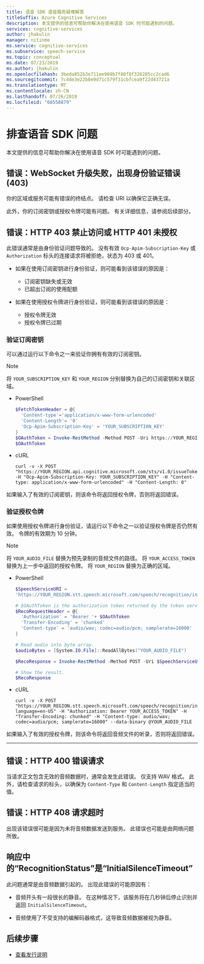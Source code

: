 ```yaml
---
title: 语音 SDK 语音服务疑难解答
titleSuffix: Azure Cognitive Services
description: 本文提供的信息可帮助你解决在使用语音 SDK 时可能遇到的问题。
services: cognitive-services
author: jhakulin
manager: nitinme
ms.service: cognitive-services
ms.subservice: speech-service
ms.topic: conceptual
ms.date: 07/23/2019
ms.author: jhakulin
ms.openlocfilehash: 3beda852b3e711ee969b7f80f8f326285cc2cad6
ms.sourcegitcommit: 7c4de3e22b8e9d71c579f31cbfcea9f22d43721a
ms.translationtype: MT
ms.contentlocale: zh-CN
ms.lasthandoff: 07/26/2019
ms.locfileid: "68558879"
---
```

# <a name="troubleshoot-the-speech-sdk"></a>排查语音 SDK 问题

本文提供的信息可帮助你解决在使用语音 SDK 时可能遇到的问题。

## <a name="error-websocket-upgrade-failed-with-an-authentication-error-403"></a>错误：WebSocket 升级失败，出现身份验证错误 (403)

你的区域或服务可能有错误的终结点。 请检查 URI 以确保它正确无误。

此外，你的订阅密钥或授权令牌可能有问题。 有关详细信息，请参阅后续部分。

## <a name="error-http-403-forbidden-or-http-401-unauthorized"></a>错误：HTTP 403 禁止访问或 HTTP 401 未授权

此错误通常是由身份验证问题导致的。 没有有效 `Ocp-Apim-Subscription-Key` 或 `Authorization` 标头的连接请求将被拒绝，状态为 403 或 401。

* 如果在使用订阅密钥进行身份验证，则可能看到该错误的原因是：

    - 订阅密钥缺失或无效
    - 已超出订阅的使用配额

* 如果在使用授权令牌进行身份验证，则可能看到该错误的原因是：

    - 授权令牌无效
    - 授权令牌已过期

### <a name="validate-your-subscription-key"></a>验证订阅密钥

可以通过运行以下命令之一来验证你拥有有效的订阅密钥。

> [!NOTE]
> 将 `YOUR_SUBSCRIPTION_KEY` 和 `YOUR_REGION` 分别替换为自己的订阅密钥和关联区域。

* PowerShell

    ```Powershell
    $FetchTokenHeader = @{
      'Content-type'='application/x-www-form-urlencoded'
      'Content-Length'= '0'
      'Ocp-Apim-Subscription-Key' = 'YOUR_SUBSCRIPTION_KEY'
    }
    $OAuthToken = Invoke-RestMethod -Method POST -Uri https://YOUR_REGION.api.cognitive.microsoft.com/sts/v1.0/issueToken -Headers $FetchTokenHeader
    $OAuthToken
    ```

* cURL

    ```
    curl -v -X POST "https://YOUR_REGION.api.cognitive.microsoft.com/sts/v1.0/issueToken" -H "Ocp-Apim-Subscription-Key: YOUR_SUBSCRIPTION_KEY" -H "Content-type: application/x-www-form-urlencoded" -H "Content-Length: 0"
    ```

如果输入了有效的订阅密钥，则该命令将返回授权令牌，否则将返回错误。

### <a name="validate-an-authorization-token"></a>验证授权令牌

如果使用授权令牌进行身份验证，请运行以下命令之一以验证授权令牌是否仍然有效。 令牌的有效期为 10 分钟。

> [!NOTE]
> 将 `YOUR_AUDIO_FILE` 替换为预先录制的音频文件的路径。 将 `YOUR_ACCESS_TOKEN` 替换为上一步中返回的授权令牌。 将 `YOUR_REGION` 替换为正确的区域。

* PowerShell

    ```Powershell
    $SpeechServiceURI =
    'https://YOUR_REGION.stt.speech.microsoft.com/speech/recognition/interactive/cognitiveservices/v1?language=en-US'

    # $OAuthToken is the authorization token returned by the token service.
    $RecoRequestHeader = @{
      'Authorization' = 'Bearer '+ $OAuthToken
      'Transfer-Encoding' = 'chunked'
      'Content-type' = 'audio/wav; codec=audio/pcm; samplerate=16000'
    }

    # Read audio into byte array.
    $audioBytes = [System.IO.File]::ReadAllBytes("YOUR_AUDIO_FILE")

    $RecoResponse = Invoke-RestMethod -Method POST -Uri $SpeechServiceURI -Headers $RecoRequestHeader -Body $audioBytes

    # Show the result.
    $RecoResponse
    ```

* cURL

    ```
    curl -v -X POST "https://YOUR_REGION.stt.speech.microsoft.com/speech/recognition/interactive/cognitiveservices/v1?language=en-US" -H "Authorization: Bearer YOUR_ACCESS_TOKEN" -H "Transfer-Encoding: chunked" -H "Content-type: audio/wav; codec=audio/pcm; samplerate=16000" --data-binary @YOUR_AUDIO_FILE
    ```

如果输入了有效的授权令牌，则该命令将返回音频文件的听录，否则将返回错误。

---

## <a name="error-http-400-bad-request"></a>错误：HTTP 400 错误请求

当请求正文包含无效的音频数据时，通常会发生此错误。 仅支持 WAV 格式。 此外，请检查请求的标头，以确保为 `Content-Type` 和 `Content-Length` 指定适当的值。

## <a name="error-http-408-request-timeout"></a>错误：HTTP 408 请求超时

出现该错误很可能是因为未将音频数据发送到服务。 此错误也可能是由网络问题所致。

## <a name="recognitionstatus-in-the-response-is-initialsilencetimeout"></a>响应中的“RecognitionStatus”是“InitialSilenceTimeout”

此问题通常是由音频数据引起的。 出现此错误的可能原因有：

* 音频开头有一段很长的静音。 在这种情况下，该服务将在几秒钟后停止识别并返回 `InitialSilenceTimeout`。

* 音频使用了不受支持的编解码器格式，这导致音频数据被视为静音。

## <a name="next-steps"></a>后续步骤

* [查看发行说明](releasenotes.md)
